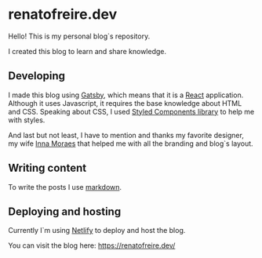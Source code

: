 # renatofreire.dev

Hello! This is my personal blog`s repository.

I created this blog to learn and share knowledge.

## Developing

I made this blog using [Gatsby](https://www.gatsbyjs.com/), which means that it is a [React](https://reactjs.org/) application.
Although it uses Javascript, it requires the base knowledge about HTML and CSS.
Speaking about CSS, I used [Styled Components library](https://styled-components.com/) to help me with styles.

And last but not least, I have to mention and thanks my favorite designer, my wife [Inna Moraes](https://www.marcadaconexao.com.br/) that helped me with all the branding and blog`s layout.

## Writing content

To write the posts I use [markdown](https://daringfireball.net/projects/markdown/).

## Deploying and hosting

Currently I`m using [Netlify](https://www.netlify.com/) to deploy and host the blog.

You can visit the blog here: https://renatofreire.dev/
